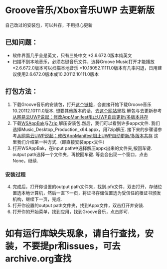 # Groove音乐/Xbox音乐UWP 去更新版
自己改过的安装包，可以共存，不用担心更新
## 已知问题：
- 软件界面几乎全是英文，只有三处中文
    *2.6.672.0版本纯英文
- 扫描不到本地音乐，必须右键音乐文件，选择Groove Music打开才能播放
    *2.6.672.0版本可以扫描本地音乐
    *10.18052.11111.0版本有几率闪退，日用建议使用2.6.672.0版本或10.20112.10111.0版本
## 打包方法：
1. 下载Groove音乐的安装包，打开[这个链接](http://tlu.dl.delivery.mp.microsoft.com/filestreamingservice/files/c92cf6fc-faca-4aff-94b9-a032ddb4541b?P1=1742473249&P2=404&P3=2&P4=BHClUtq8TGnhWWVtA2JfrNk60Bbv%2bwwYDLqyp6QpQ4nEWgiucHd5UYDogO8P71YfRNl%2fnn6y2B8wNwULRupO3A%3d%3d)，会直接开始下载Groove音乐10.20112.10111.0版本.
想要其他版本的话，去[这个网站](https://store.rg-adguard.net/)里找
解包与去更新参考[从网易云UWP说起：修改AppManifest阻止UWP自动更新/多版本共存](https://zhuanlan.zhihu.com/p/146393154)
2. 下载[WSAppBak](https://github.com/Wapitiii/WSAppBak)与[7zip](https://sourceforge.net/projects/sevenzip/files/latest/download),解压安装包.然后，我们可以看到许多appx文件.
我们选择Music_Desktop_Production_x64.appx，用7zip解压.
接下来的步骤请参考[从网易云UWP说起：修改AppManifest阻止UWP自动更新/多版本共存](https://zhuanlan.zhihu.com/p/146393154)
这里我们介绍第一种方式.（即直接安装appx文件）
3. 打开WSAppBak，在input path中选择解压appx出来的文件夹,按回车键.
output path选择一个文件夹，再按回车键.
等会会出现一个窗口，点击None，继续.
### 安装过程
4. 完成后，打开你设置的output path文件夹，找到.pfx文件，双击打开，存储位置选本地计算机，然后一直下一页，将证书存储位置选为受信任的根证书颁发机构，继续下一页，完成.
5. 打开你设置的output path文件夹，找到Appx文件，双击打开并安装.
6. 打开你的开始菜单，找到应用，找到Groove音乐，点击即可.
# 如有运行库缺失现象，请自行查找，安装，不要提pr和issues，可去archive.org查找

